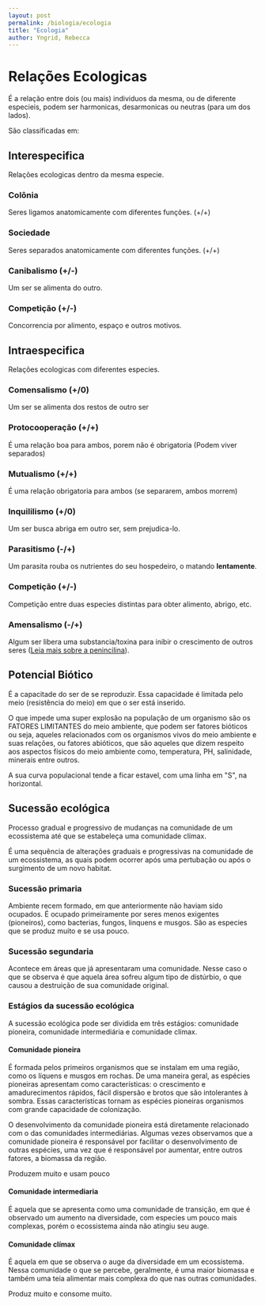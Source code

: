 ```yaml
---
layout: post
permalink: /biologia/ecologia
title: "Ecologia"
author: Yngrid, Rebecca
---
```


# Relações Ecologicas
É a relação entre dois (ou mais) individuos da mesma, ou de diferente especieis, podem ser harmonicas, desarmonicas ou neutras (para um dos lados).

São classificadas em:

## Interespecifica
Relações ecologicas dentro da mesma especie.

### Colônia
Seres ligamos anatomicamente com diferentes funções. (+/+)

### Sociedade
Seres separados anatomicamente com diferentes funções. (+/+)

### Canibalismo (+/-)
Um ser se alimenta do outro.

### Competição (+/-)
Concorrencia por alimento, espaço e outros motivos.

## Intraespecifica
Relações ecologicas com diferentes especies.

### Comensalismo (+/0)
Um ser se alimenta dos restos de outro ser

### Protocooperação (+/+)
É uma relação boa para ambos, porem não é obrigatoria (Podem viver separados)

### Mutualismo (+/+)
É uma relação obrigatoria para ambos (se separarem, ambos morrem)

### Inquililismo (+/0)
Um ser busca abriga em outro ser, sem prejudica-lo.

### Parasitismo (-/+)
Um parasita rouba os nutrientes do seu hospedeiro, o matando **lentamente**.

### Competição (+/-)
Competição entre duas especies distintas para obter alimento, abrigo, etc.

### Amensalismo (-/+)
Algum ser libera uma substancia/toxina para inibir o crescimento de outros seres ([Leia mais sobre a penincilina](https://brasilescola.uol.com.br/saude/penicilina.htm)).

## Potencial Biótico
É a capacitade do ser de se reproduzir. Essa capacidade é limitada pelo meio (resistência do meio) em que o ser está inserido.

O que impede uma super explosão na população de um organismo são os FATORES LIMITANTES do meio ambiente, que podem ser fatores bióticos ou seja, aqueles relacionados com os organismos vivos do meio ambiente e suas relações, ou fatores abióticos, que são aqueles que dizem respeito aos aspectos físicos do meio ambiente como, temperatura, PH, salinidade, minerais entre outros.

A sua curva populacional tende a ficar estavel, com uma linha em "S", na horizontal.

## Sucessão ecológica
Processo gradual e progressivo de mudanças na comunidade de um ecossistema até que se estabeleça uma comunidade clímax.

É uma sequência de alterações graduais e progressivas na comunidade de um ecossistema, as quais podem ocorrer após uma pertubação ou após o surgimento de um novo habitat.

### Sucessão primaria
Ambiente recem formado, em que anteriormente não haviam sido ocupados. É ocupado primeiramente por seres menos exigentes (pioneiros), como bacterias, fungos, linquens e musgos. São as especies que se produz muito e se usa pouco.

### Sucessão segundaria
Acontece em áreas que já apresentaram uma comunidade. Nesse caso o que se observa é que aquela área sofreu algum tipo de distúrbio, o que causou a destruição de sua comunidade original.

### Estágios da sucessão ecológica
A sucessão ecológica pode ser dividida em três estágios: comunidade pioneira, comunidade intermediária e comunidade clímax.

#### Comunidade pioneira
É formada pelos primeiros organismos que se instalam em uma região, como os líquens e musgos em rochas. De uma maneira geral, as espécies pioneiras apresentam como características: o crescimento e amadurecimentos rápidos, fácil dispersão e brotos que são intolerantes à sombra. Essas características tornam as espécies pioneiras organismos com grande capacidade de colonização.

O desenvolvimento da comunidade pioneira está diretamente relacionado com o das comunidades intermediárias. Algumas vezes observamos que a comunidade pioneira é responsável por facilitar o desenvolvimento de outras espécies, uma vez que é responsável por aumentar, entre outros fatores, a biomassa da região.

Produzem muito e usam pouco

#### Comunidade intermediaria
É aquela que se apresenta como uma comunidade de transição, em que é observado um aumento na diversidade, com especies um pouco mais complexas, porém o ecossistema ainda não atingiu seu auge.

#### Comunidade clímax
É aquela em que se observa o auge da diversidade em um ecossistema. Nessa comunidade o que se percebe, geralmente, é uma maior biomassa e também uma teia alimentar mais complexa do que nas outras comunidades.

Produz muito e consome muito.
